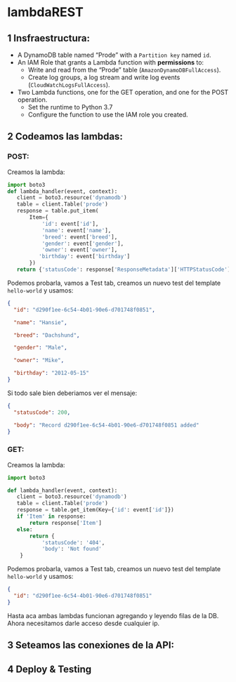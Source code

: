 # lambdaREST

## 1 Insfraestructura:

- A DynamoDB table named “Prode” with a `Partition key` named `id`.
- An IAM Role that grants a Lambda function with **permissions** to:
  - Write and read from the “Prode” table (`AmazonDynamoDBFullAccess`).
  - Create log groups, a log stream and write log events (`CloudWatchLogsFullAccess`).
- Two Lambda functions, one for the GET operation, and one for the POST operation.
  - Set the runtime to Python 3.7
  - Configure the function to use the IAM role you created.
  
## 2 Codeamos las lambdas:

### POST:

Creamos la lambda:

```python
import boto3
def lambda_handler(event, context):
   client = boto3.resource('dynamodb')
   table = client.Table('prode')
   response = table.put_item(
       Item={
           'id': event['id'],
           'name': event['name'],
           'breed': event['breed'],
           'gender': event['gender'],
           'owner': event['owner'],
          'birthday': event['birthday']
       })
   return {'statusCode': response['ResponseMetadata']['HTTPStatusCode'], 'body': 'Record ' + event['id'] + ' added'}
```

Podemos probarla, vamos a  Test tab, creamos un nuevo test del template `hello-world` y usamos:

```json
{
  "id": "d290f1ee-6c54-4b01-90e6-d701748f0851",

  "name": "Hansie",

  "breed": "Dachshund",

  "gender": "Male",

  "owner": "Mike",

  "birthday": "2012-05-15"
}
```
Si todo sale  bien deberiamos ver el mensaje:

```json
{
  "statusCode": 200,

  "body": "Record d290f1ee-6c54-4b01-90e6-d701748f0851 added"
}
```
### GET:

Creamos la lambda:

```python
import boto3

def lambda_handler(event, context):
   client = boto3.resource('dynamodb')
   table = client.Table('prode')
   response = table.get_item(Key={'id': event['id']})
   if 'Item' in response:
       return response['Item']
   else:
       return {
           'statusCode': '404',
           'body': 'Not found'
    }
```
Podemos probarla, vamos a  Test tab, creamos un nuevo test del template `hello-world` y usamos:
```json
{
  "id": "d290f1ee-6c54-4b01-90e6-d701748f0851"
}
```

Hasta aca ambas lambdas funcionan agregando y leyendo filas de la DB. Ahora necesitamos darle acceso desde cualquier ip.

## 3 Seteamos las conexiones de la API:

## 4 Deploy & Testing

  
